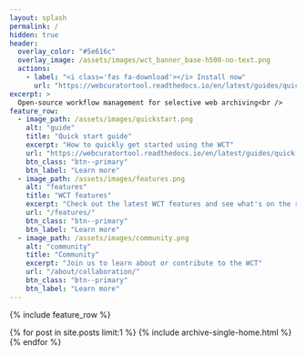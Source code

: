 ```yaml
---
layout: splash
permalink: /
hidden: true
header:
  overlay_color: "#5e616c"
  overlay_image: /assets/images/wct_banner_base-h500-no-text.png
  actions:
    - label: "<i class='fas fa-download'></i> Install now"
      url: "https://webcuratortool.readthedocs.io/en/latest/guides/quick-start-guide.html#installation"
excerpt: >
  Open-source workflow management for selective web archiving<br />
feature_row:
  - image_path: /assets/images/quickstart.png
    alt: "guide"
    title: "Quick start guide"
    excerpt: "How to quickly get started using the WCT"
    url: "https://webcuratortool.readthedocs.io/en/latest/guides/quick-start-guide.html"
    btn_class: "btn--primary"
    btn_label: "Learn more"
  - image_path: /assets/images/features.png
    alt: "features"
    title: "WCT features"
    excerpt: "Check out the latest WCT features and see what's on the roadmap"
    url: "/features/"
    btn_class: "btn--primary"
    btn_label: "Learn more"
  - image_path: /assets/images/community.png
    alt: "community"
    title: "Community"
    excerpt: "Join us to learn about or contribute to the WCT"
    url: "/about/collaboration/"
    btn_class: "btn--primary"
    btn_label: "Learn more"      
---
```


{% include feature_row %}

{% for post in site.posts limit:1 %}
     {% include archive-single-home.html %}
  {% endfor %}